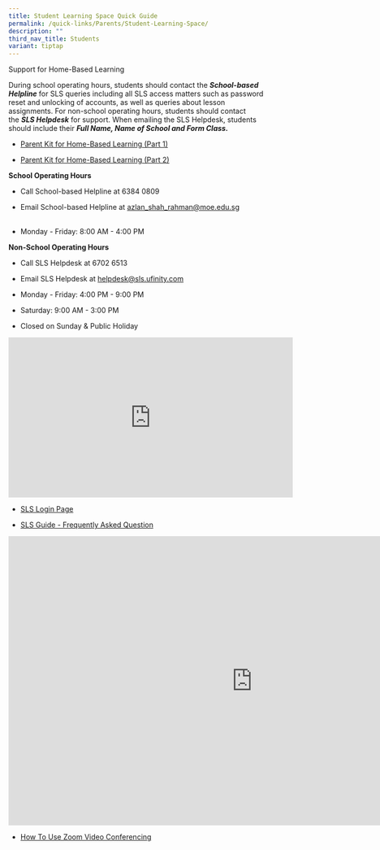 ```yaml
---
title: Student Learning Space Quick Guide
permalink: /quick-links/Parents/Student-Learning-Space/
description: ""
third_nav_title: Students
variant: tiptap
---
```

<p>Support for Home-Based Learning</p><p>During school operating hours, students should contact the&nbsp;<strong><em>School-based Helpline</em></strong>&nbsp;for SLS queries including all SLS access matters such as password reset and unlocking of accounts, as well as queries about lesson assignments.&nbsp;For non-school operating hours, students should contact the&nbsp;<strong><em>SLS Helpdesk</em></strong>&nbsp;for support.&nbsp;When emailing the SLS Helpdesk, students should include their&nbsp;<strong><em>Full Name, Name of School and Form Class.</em></strong></p><ul><li><p><a href="/files/resource-kit---hbl-(part-1).pdf" rel="noopener noreferrer nofollow" target="_blank">Parent Kit for Home-Based Learning&nbsp;(Part 1)</a></p></li><li><p><a href="/files/Resource%20Kit%20-%20HBL%20(Part%202).pdf" rel="noopener noreferrer nofollow" target="_blank">Parent Kit for Home-Based Learning&nbsp;(Part 2)</a></p></li></ul><p><strong>School Operating Hours</strong></p><ul data-tight="true" class="tight"><li><p>Call School-based Helpline at&nbsp;6384 0809&nbsp; &nbsp;</p></li><li><p>Email School-based Helpline at&nbsp;<a href="mailto:azlan_shah_rahman@moe.edu.sg" rel="noopener noreferrer nofollow" target="_blank">azlan_shah_rahman@moe.edu.sg</a>&nbsp;&nbsp;&nbsp;&nbsp;&nbsp; &nbsp; &nbsp; &nbsp; &nbsp; &nbsp; &nbsp; &nbsp; &nbsp; &nbsp; &nbsp; &nbsp; &nbsp; &nbsp; &nbsp; &nbsp; &nbsp; &nbsp; &nbsp;</p></li><li><p>Monday - Friday: 8:00 AM - 4:00 PM</p></li></ul><p><strong>Non-School Operating Hours</strong></p><ul data-tight="true" class="tight"><li><p>Call SLS Helpdesk at&nbsp;6702 6513</p></li><li><p>Email SLS Helpdesk at&nbsp;<a href="mailto:helpdesk@sls.ufinity.com" rel="noopener noreferrer nofollow" target="_blank">helpdesk@sls.ufinity.com</a></p></li><li><p>Monday - Friday: 4:00 PM - 9:00 PM</p></li><li><p>Saturday: 9:00 AM -&nbsp;3:00 PM</p></li><li><p>Closed on Sunday &amp; Public Holiday</p></li></ul><div class="iframe-wrapper"><iframe height="315" width="560" allowfullscreen="true" frameborder="0" src="https://www.youtube.com/embed/44e0oB38SH4?si=-aDP_LE5zGTU1yUW"></iframe></div><ul data-tight="true" class="tight"><li><p><a href="https://vle.learning.moe.edu.sg/login" rel="noopener noreferrer nofollow" target="_blank">SLS Login Page</a></p></li><li><p><a href="/files/SLS%20Guide_Frequently%20Asked%20Questions_FAQ.pdf" rel="noopener noreferrer nofollow" target="_blank">SLS Guide - Frequently Asked Question</a></p></li></ul><div class="iframe-wrapper"><iframe height="569" width="960" allowfullscreen="true" frameborder="0" src="https://docs.google.com/presentation/d/e/2PACX-1vRB76Bc7OVM_HvyhIELadt5YlkFQXTF9vnxG1pdBaR7nt_ypi396i2ZTaK-HkanH0rNQJtYRreWqOZ_/embed?start=false&amp;loop=false&amp;delayms=3000"></iframe></div><ul data-tight="true" class="tight"><li><p><a href="/files/Using%20Zoom%20for%20website.pdf" rel="noopener noreferrer nofollow" target="_blank">How To Use Zoom Video Conferencing</a></p></li></ul><p></p>